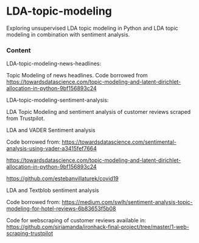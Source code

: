 # LDA-topic-modeling

Exploring unsupervised LDA topic modeling in Python and LDA topic modeling in combination with sentiment analysis. 

### Content

LDA-topic-modeling-news-headlines:

Topic Modeling of news headlines. Code borrowed from https://towardsdatascience.com/topic-modeling-and-latent-dirichlet-allocation-in-python-9bf156893c24

LDA-topic-modeling-sentiment-analysis:

LDA Topic Modeling and sentiment analysis of customer reviews scraped from Trustpilot. 

LDA and VADER Sentiment analysis

Code borrowed from: https://towardsdatascience.com/sentimental-analysis-using-vader-a3415fef7664

https://towardsdatascience.com/topic-modeling-and-latent-dirichlet-allocation-in-python-9bf156893c24

https://github.com/estebanvillaturek/covid19

LDA and Textblob sentiment analysis

Code borrowed from: https://medium.com/swlh/sentiment-analysis-topic-modeling-for-hotel-reviews-6b83653f5b08

Code for webscraping of customer reviews available in: https://github.com/siriamanda/ironhack-final-project/tree/master/1-web-scraping-trustpilot

